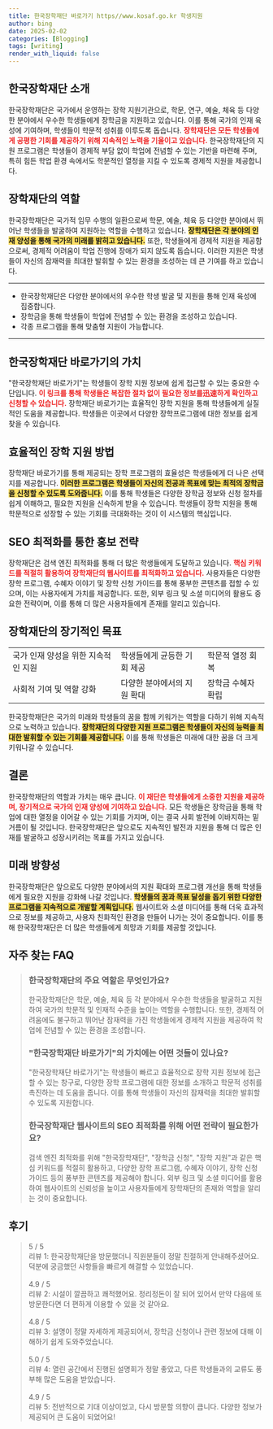 ```yaml
---
title: 한국장학재단 바로가기 https//www.kosaf.go.kr 학생지원
author: bing
date: 2025-02-02
categories: [Blogging]
tags: [writing]
render_with_liquid: false
---
```



<h2 id='한국장학재단 소개'>한국장학재단 소개</h2>

<p>한국장학재단은 국가에서 운영하는 장학 지원기관으로, 학문, 연구, 예술, 체육 등 다양한 분야에서 우수한 학생들에게 장학금을 지원하고 있습니다. 이를 통해 국가의 인재 육성에 기여하며, 학생들이 학문적 성취를 이루도록 돕습니다. <b><span style="color: #ee2323;">장학재단은 모든 학생들에게 공평한 기회를 제공하기 위해 지속적인 노력을 기울이고 있습니다.</span></b> 한국장학재단의 지원 프로그램은 학생들이 경제적 부담 없이 학업에 전념할 수 있는 기반을 마련해 주며, 특히 힘든 학업 환경 속에서도 학문적인 열정을 지킬 수 있도록 경제적 지원을 제공합니다.</p>

<h2 id='장학재단의 역할'>장학재단의 역할</h2>

<p>한국장학재단은 국가적 임무 수행의 일환으로써 학문, 예술, 체육 등 다양한 분야에서 뛰어난 학생들을 발굴하여 지원하는 역할을 수행하고 있습니다. <b><span style="background-color: #ffe066;">장학재단은 각 분야의 인재 양성을 통해 국가의 미래를 밝히고 있습니다.</span></b> 또한, 학생들에게 경제적 지원을 제공함으로써, 경제적 어려움이 학업 진행에 장애가 되지 않도록 돕습니다. 이러한 지원은 학생들이 자신의 잠재력을 최대한 발휘할 수 있는 환경을 조성하는 데 큰 기여를 하고 있습니다.</p>

<hr />

<ul>
    <li>한국장학재단은 다양한 분야에서의 우수한 학생 발굴 및 지원을 통해 인재 육성에 집중합니다.</li>
    <li>장학금을 통해 학생들이 학업에 전념할 수 있는 환경을 조성하고 있습니다.</li>
    <li>각종 프로그램을 통해 맞춤형 지원이 가능합니다.</li>
</ul>

<hr />

<h2 id='한국장학재단 바로가기의 가치'>한국장학재단 바로가기의 가치</h2>

<p>"한국장학재단 바로가기"는 학생들이 장학 지원 정보에 쉽게 접근할 수 있는 중요한 수단입니다. <b><span style="color: #ee2323;">이 링크를 통해 학생들은 복잡한 절차 없이 필요한 정보를迅速하게 확인하고 신청할 수 있습니다.</span></b> 장학재단 바로가기는 효율적인 장학 지원을 통해 학생들에게 실질적인 도움을 제공합니다. 학생들은 이곳에서 다양한 장학프로그램에 대한 정보를 쉽게 찾을 수 있습니다.</p>

<h2 id='효율적인 장학 지원 방법'>효율적인 장학 지원 방법</h2>

<p>장학재단 바로가기를 통해 제공되는 장학 프로그램의 효율성은 학생들에게 더 나은 선택지를 제공합니다. <b><span style="background-color: #ffe066;">이러한 프로그램은 학생들이 자신의 전공과 목표에 맞는 최적의 장학금을 신청할 수 있도록 도와줍니다.</span></b> 이를 통해 학생들은 다양한 장학금 정보와 신청 절차를 쉽게 이해하고, 필요한 지원을 신속하게 받을 수 있습니다. 학생들이 장학 지원을 통해 학문적으로 성장할 수 있는 기회를 극대화하는 것이 이 시스템의 핵심입니다.</p>

<h2 id='SEO 최적화를 통한 홍보 전략'>SEO 최적화를 통한 홍보 전략</h2>

<p>장학재단은 검색 엔진 최적화를 통해 더 많은 학생들에게 도달하고 있습니다. <b><span style="color: #ee2323;">핵심 키워드를 적절히 활용하여 장학재단의 웹사이트를 최적화하고 있습니다.</span></b> 사용자들은 다양한 장학 프로그램, 수혜자 이야기 및 장학 신청 가이드를 통해 풍부한 콘텐츠를 접할 수 있으며, 이는 사용자에게 가치를 제공합니다. 또한, 외부 링크 및 소셜 미디어의 활용도 중요한 전략이며, 이를 통해 더 많은 사용자들에게 존재를 알리고 있습니다.</p>

<h2 id='장학재단의 장기적인 목표'>장학재단의 장기적인 목표</h2>

<table>
    <tr>
        <td>국가 인재 양성을 위한 지속적인 지원</td>
        <td>학생들에게 균등한 기회 제공</td>
        <td>학문적 열정 회복</td>
    </tr>
    <tr>
        <td>사회적 기여 및 역할 강화</td>
        <td>다양한 분야에서의 지원 확대</td>
        <td>장학금 수혜자 확립</td>
    </tr>
</table>

<p>한국장학재단은 국가의 미래와 학생들의 꿈을 함께 키워가는 역할을 다하기 위해 지속적으로 노력하고 있습니다. <b><span style="background-color: #ffe066;">장학재단의 다양한 지원 프로그램은 학생들이 자신의 능력을 최대한 발휘할 수 있는 기회를 제공합니다.</span></b> 이를 통해 학생들은 미래에 대한 꿈을 더 크게 키워나갈 수 있습니다.</p>

<h2 id='결론'>결론</h2>

<p>한국장학재단의 역할과 가치는 매우 큽니다. <b><span style="color: #ee2323;">이 재단은 학생들에게 소중한 지원을 제공하며, 장기적으로 국가의 인재 양성에 기여하고 있습니다.</span></b> 모든 학생들은 장학금을 통해 학업에 대한 열정을 이어갈 수 있는 기회를 가지며, 이는 결국 사회 발전에 이바지하는 밑거름이 될 것입니다. 한국장학재단은 앞으로도 지속적인 발전과 지원을 통해 더 많은 인재를 발굴하고 성장시키려는 목표를 가지고 있습니다.</p>

<h2 id='미래 방향성'>미래 방향성</h2>

<p>한국장학재단은 앞으로도 다양한 분야에서의 지원 확대와 프로그램 개선을 통해 학생들에게 필요한 지원을 강화해 나갈 것입니다. <b><span style="background-color: #ffe066;">학생들의 꿈과 목표 달성을 돕기 위한 다양한 프로그램을 지속적으로 개발할 계획입니다.</span></b> 웹사이트와 소셜 미디어를 통해 더욱 효과적으로 정보를 제공하고, 사용자 친화적인 환경을 만들어 나가는 것이 중요합니다. 이를 통해 한국장학재단은 더 많은 학생들에게 희망과 기회를 제공할 것입니다.</p>


<h2 id='자주_찾는_FAQ'>자주 찾는 FAQ</h2>
<div itemscope="" itemtype="https://schema.org/FAQPage"> 
<blockquote> 
<div itemscope="" itemprop="mainEntity" itemtype="https://schema.org/Question"> 
<h3 itemprop="name">한국장학재단의 주요 역할은 무엇인가요?</h3> 
<div itemscope="" itemprop="acceptedAnswer" itemtype="https://schema.org/Answer"> 
<span itemprop="text"> 
<p>한국장학재단은 학문, 예술, 체육 등 각 분야에서 우수한 학생들을 발굴하고 지원하여 국가의 학문적 및 인재적 수준을 높이는 역할을 수행합니다. 또한, 경제적 어려움에도 불구하고 뛰어난 잠재력을 가진 학생들에게 경제적 지원을 제공하여 학업에 전념할 수 있는 환경을 조성합니다.</p> 
</span> 
</div> 
</div> 

<div itemscope="" itemprop="mainEntity" itemtype="https://schema.org/Question"> 
<h3 itemprop="name">"한국장학재단 바로가기"의 가치에는 어떤 것들이 있나요?</h3> 
<div itemscope="" itemprop="acceptedAnswer" itemtype="https://schema.org/Answer"> 
<span itemprop="text"> 
<p>"한국장학재단 바로가기"는 학생들이 빠르고 효율적으로 장학 지원 정보에 접근할 수 있는 창구로, 다양한 장학 프로그램에 대한 정보를 소개하고 학문적 성취를 촉진하는 데 도움을 줍니다. 이를 통해 학생들이 자신의 잠재력을 최대한 발휘할 수 있도록 지원합니다.</p> 
</span> 
</div> 
</div> 

<div itemscope="" itemprop="mainEntity" itemtype="https://schema.org/Question"> 
<h3 itemprop="name">한국장학재단 웹사이트의 SEO 최적화를 위해 어떤 전략이 필요한가요?</h3> 
<div itemscope="" itemprop="acceptedAnswer" itemtype="https://schema.org/Answer"> 
<span itemprop="text"> 
<p>검색 엔진 최적화를 위해 "한국장학재단", "장학금 신청", "장학 지원"과 같은 핵심 키워드를 적절히 활용하고, 다양한 장학 프로그램, 수혜자 이야기, 장학 신청 가이드 등의 풍부한 콘텐츠를 제공해야 합니다. 외부 링크 및 소셜 미디어를 활용하여 웹사이트의 신뢰성을 높이고 사용자들에게 장학재단의 존재와 역할을 알리는 것이 중요합니다.</p> 
</span> 
</div> 
</div> 
</blockquote> 
</div>
<h2 id='후기'>후기</h2>
<div itemscope itemtype="https://schema.org/Product">
  <blockquote>
  <div itemprop="review" itemscope itemtype="https://schema.org/Review">
      <div itemprop="reviewRating" itemscope itemtype="https://schema.org/Rating"> <span itemprop="ratingValue">5</span> / <span itemprop="bestRating">5</span> </div>
      <span itemprop="reviewBody">리뷰 1: 한국장학재단을 방문했더니 직원분들이 정말 친절하게 안내해주셨어요. 덕분에 궁금했던 사항들을 빠르게 해결할 수 있었습니다.</span>
  </div>
  <br>
  <div itemprop="review" itemscope itemtype="https://schema.org/Review">
      <div itemprop="reviewRating" itemscope itemtype="https://schema.org/Rating"> <span itemprop="ratingValue">4.9</span> / <span itemprop="bestRating">5</span> </div>
      <span itemprop="reviewBody">리뷰 2: 시설이 깔끔하고 쾌적했어요. 정리정돈이 잘 되어 있어서 만약 다음에 또 방문한다면 더 편하게 이용할 수 있을 것 같아요.</span>
  </div>
  <br>
  <div itemprop="review" itemscope itemtype="https://schema.org/Review">
      <div itemprop="reviewRating" itemscope itemtype="https://schema.org/Rating"> <span itemprop="ratingValue">4.8</span> / <span itemprop="bestRating">5</span> </div>
      <span itemprop="reviewBody">리뷰 3: 설명이 정말 자세하게 제공되어서, 장학금 신청이나 관련 정보에 대해 이해하기 쉽게 도와주었습니다.</span>
  </div>
  <br>
  <div itemprop="review" itemscope itemtype="https://schema.org/Review">
      <div itemprop="reviewRating" itemscope itemtype="https://schema.org/Rating"> <span itemprop="ratingValue">5.0</span> / <span itemprop="bestRating">5</span> </div>
      <span itemprop="reviewBody">리뷰 4: 열린 공간에서 진행된 설명회가 정말 좋았고, 다른 학생들과의 교류도 풍부해 많은 도움을 받았습니다.</span>
  </div>
  <br>
  <div itemprop="review" itemscope itemtype="https://schema.org/Review">
      <div itemprop="reviewRating" itemscope itemtype="https://schema.org/Rating"> <span itemprop="ratingValue">4.9</span> / <span itemprop="bestRating">5</span> </div>
      <span itemprop="reviewBody">리뷰 5: 전반적으로 기대 이상이었고, 다시 방문할 의향이 큽니다. 다양한 정보가 제공되어 큰 도움이 되었어요!</span>
  </div>
  </blockquote>
</div>
